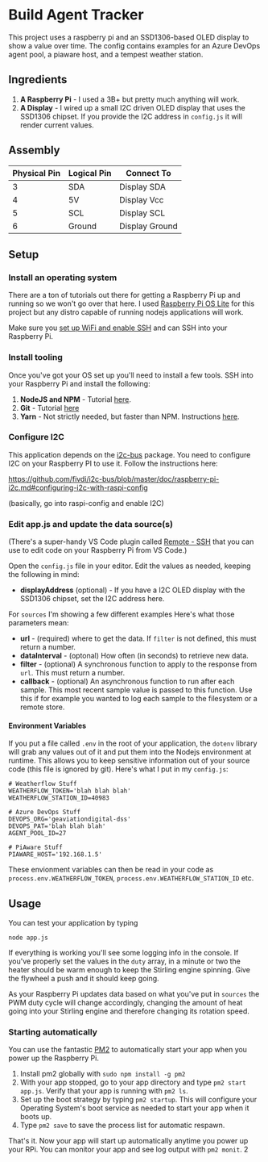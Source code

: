 # Build Agent Tracker

This project uses a raspberry pi and an SSD1306-based OLED display to show a value over time. The config contains examples for an Azure DevOps agent pool, a piaware host, and a tempest weather station.

## Ingredients

1. **A Raspberry Pi** - I used a 3B+ but pretty much anything will work.
1. **A Display** - I wired up a small I2C driven OLED display that uses the SSD1306 chipset. If you provide the I2C address in `config.js` it will render current values.

## Assembly

| Physical Pin | Logical Pin | Connect To     |
| ------------ | ----------- | -------------- |
| 3            | SDA         | Display SDA    |
| 4            | 5V          | Display Vcc    |
| 5            | SCL         | Display SCL    |
| 6            | Ground      | Display Ground |

## Setup

### Install an operating system

There are a ton of tutorials out there for getting a Raspberry Pi up and running so we won't go over that here. I used [Raspberry Pi OS Lite](https://www.raspberrypi.org/software/operating-systems/#raspberry-pi-os-32-bit) for this project but any distro capable of running nodejs applications will work.

Make sure you [set up WiFi and enable SSH](https://www.raspberrypi.org/documentation/remote-access/ssh/README.md) and can SSH into your Raspberry Pi.

### Install tooling

Once you've got your OS set up you'll need to install a few tools. SSH into your Raspberry Pi and install the following:

1. **NodeJS and NPM** - Tutorial [here](https://medium.com/@thedyslexiccoder/how-to-update-nodejs-npm-on-a-raspberry-pi-4-da75cad4148c).
1. **Git** - Tutorial [here](https://linuxize.com/post/how-to-install-git-on-raspberry-pi/)
1. **Yarn** - Not strictly needed, but faster than NPM. Instructions [here](https://classic.yarnpkg.com/en/docs/install).

### Configure I2C

This application depends on the [i2c-bus](https://github.com/fivdi/i2c-bus) package. You need to configure I2C on your Raspberry PI to use it. Follow the instructions here: 

https://github.com/fivdi/i2c-bus/blob/master/doc/raspberry-pi-i2c.md#configuring-i2c-with-raspi-config

(basically, go into raspi-config and enable I2C)

### Edit app.js and update the data source(s)

(There's a super-handy VS Code plugin called [Remote - SSH](https://github.com/Microsoft/vscode-remote-release) that you can use to edit code on your Raspberry Pi from VS Code.)

Open the `config.js` file in your editor. Edit the values as needed, keeping the following in mind:

- **displayAddress** (optional) - If you have a I2C OLED display with the SSD1306 chipset, set the I2C address here.

For `sources` I'm showing a few different examples Here's what those parameters mean:

- **url** - (required) where to get the data. If `filter` is not defined, this must return a number.
- **dataInterval** - (optonal) How often (in seconds) to retrieve new data.
- **filter** - (optional) A synchronous function to apply to the response from `url`. This must return a number.
- **callback** - (optional) An asynchronous function to run after each sample. This most recent sample value is passed to this function. Use this if for example you wanted to log each sample to the filesystem or a remote store.

#### Environment Variables

If you put a file called `.env` in the root of your application, the `dotenv` library will grab any values out of it and put them into the Nodejs environment at runtime. This allows you to keep sensitive information out of your source code (this file is ignored by git). Here's what I put in my `config.js`:

```
# Weatherflow Stuff
WEATHERFLOW_TOKEN='blah blah blah'
WEATHERFLOW_STATION_ID=40983

# Azure DevOps Stuff
DEVOPS_ORG='geaviationdigital-dss'
DEVOPS_PAT='blah blah blah'
AGENT_POOL_ID=27

# PiAware Stuff
PIAWARE_HOST='192.168.1.5'
```

These envionment variables can then be read in your code as `process.env.WEATHERFLOW_TOKEN`, `process.env.WEATHERFLOW_STATION_ID` etc.

## Usage

You can test your application by typing

```
node app.js
```

If everything is working you'll see some logging info in the console. If you've properly set the values in the `duty` array, in a minute or two the heater should be warm enough to keep the Stirling engine spinning. Give the flywheel a push and it should keep going.

As your Raspberry Pi updates data based on what you've put in `sources` the PWM duty cycle will change accordingly, changing the amount of heat going into your Stirling engine and therefore changing its rotation speed.

### Starting automatically

You can use the fantastic [PM2](https://pm2.keymetrics.io/docs/usage/quick-start/) to automatically start your app when you power up the Raspberry Pi.

1. Install pm2 globally with `sudo npm install -g pm2`
2. With your app stopped, go to your app directory and type `pm2 start app.js`. Verify that your app is running with `pm2 ls`.
3. Set up the boot strategy by typing `pm2 startup`. This will configure your Operating System's boot service as needed to start your app when it boots up.
4. Type `pm2 save` to save the process list for automatic respawn.

That's it. Now your app will start up automatically anytime you power up your RPi. You can monitor your app and see log output with `pm2 monit`.
2
